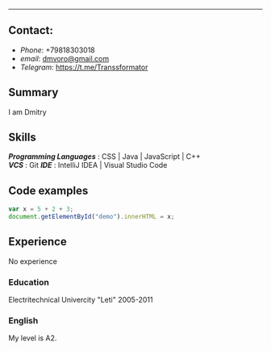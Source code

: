 
---

## Contact:
  - _Phone_: +79818303018
  - _email_: dmvoro@gmail.com
  - _Telegram_: https://t.me/Transsformator


## Summary
I am Dmitry

## Skills
***Programming Languages*** : CSS | Java | JavaScript | C++  
***VCS*** : Git
***IDE*** : IntelliJ IDEA | Visual Studio Code



## Code examples
```javascript
var x = 5 + 2 + 3;
document.getElementById("demo").innerHTML = x;
```
## Experience

No experience

### Education

Electritechnical Univercity "Leti" 2005-2011


### English
My level is A2.
